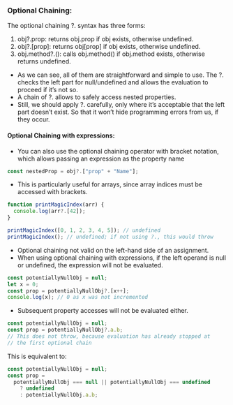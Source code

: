 ### Optional Chaining:

The optional chaining ?. syntax has three forms:

1. obj?.prop: returns obj.prop if obj exists, otherwise undefined.
2. obj?.[prop]: returns obj[prop] if obj exists, otherwise undefined.
3. obj.method?.(): calls obj.method() if obj.method exists, otherwise returns undefined.

* As we can see, all of them are straightforward and simple to use. The ?. checks the left part for null/undefined and allows the evaluation to proceed if it’s not so.
* A chain of ?. allows to safely access nested properties.
* Still, we should apply ?. carefully, only where it’s acceptable that the left part doesn’t exist. So that it won’t hide programming errors from us, if they occur.

#### Optional Chaining with expressions:
* You can also use the optional chaining operator with bracket notation, which allows passing an expression as the property name
```js
const nestedProp = obj?.["prop" + "Name"];
```

* This is particularly useful for arrays, since array indices must be accessed with brackets.
```js
function printMagicIndex(arr) {
  console.log(arr?.[42]);
}

printMagicIndex([0, 1, 2, 3, 4, 5]); // undefined
printMagicIndex(); // undefined; if not using ?., this would throw
```

* Optional chaining not valid on the left-hand side of an assignment.
* When using optional chaining with expressions, if the left operand is null or undefined, the expression will not be evaluated.

```js
const potentiallyNullObj = null;
let x = 0;
const prop = potentiallyNullObj?.[x++];
console.log(x); // 0 as x was not incremented
```

* Subsequent property accesses will not be evaluated either.

```js
const potentiallyNullObj = null;
const prop = potentiallyNullObj?.a.b;
// This does not throw, because evaluation has already stopped at
// the first optional chain
```
This is equivalent to:
```js
const potentiallyNullObj = null;
const prop =
  potentiallyNullObj === null || potentiallyNullObj === undefined
    ? undefined
    : potentiallyNullObj.a.b;
```













